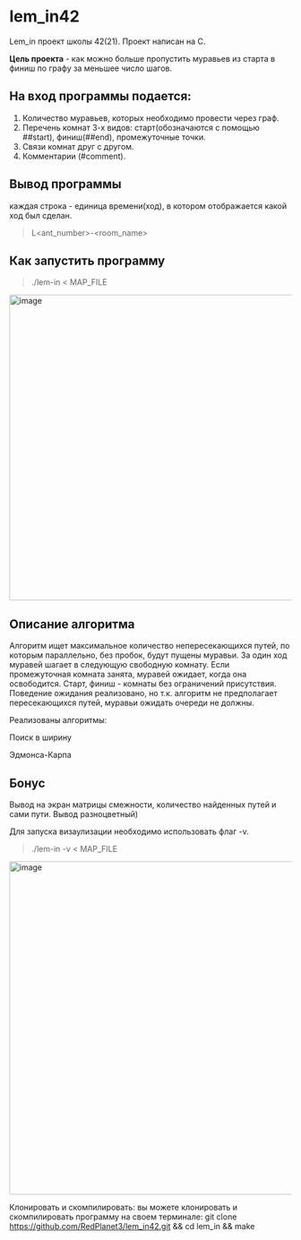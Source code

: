 # lem_in42

Lem_in проект школы 42(21). 
Проект написан на С.

**Цель проекта** - как можно больше пропустить муравьев из старта в финиш по графу за меньшее число шагов.

## На вход программы подается:
1. Количество муравьев, которых необходимо провести через граф.
2. Перечень комнат 3-х видов: старт(обозначаются с помощью ##start), финиш(##end), промежуточные точки.
3. Связи комнат друг с другом.
4. Комментарии (#comment).


## Вывод программы
каждая строка - единица времени(ход), в котором отображается какой ход был сделан.

> L<ant_number>-<room_name>


## Как запустить программу
> ./lem-in < MAP_FILE



<img width="546" alt="image" src="https://user-images.githubusercontent.com/26433084/209679967-e3452fbd-93fb-4979-992c-5a6b14e0e3ac.png">

## Описание алгоритма

Алгоритм ищет максимальное количество непересекающихся путей, по которым параллельно, без пробок, будут пущены муравьи. 
За один ход муравей шагает в следующую свободную комнату.
Если промежуточная комната занята, муравей ожидает, когда она освободится. Старт, финиш - комнаты без ограничений присутствия. Поведение ожидания реализовано, но т.к. алгоритм не предполагает пересекающихся путей, муравьи ожидать очереди не должны.

Реализованы алгоритмы:

Поиск в ширину

Эдмонса-Карпа



## Бонус

Вывод на экран матрицы смежности, количество найденных путей и сами пути. 
Вывод разноцветный)

Для запуска визаулизации необходимо использовать флаг -v.
> ./lem-in -v < MAP_FILE

<img width="595" alt="image" src="https://user-images.githubusercontent.com/26433084/209680319-dbd73b8c-cdde-47a1-adcf-69a8b0d4aafc.png">

Клонировать и скомпилировать: вы можете клонировать и скомпилировать программу на своем терминале:
git clone https://github.com/RedPlanet3/lem_in42.git && cd lem_in && make
